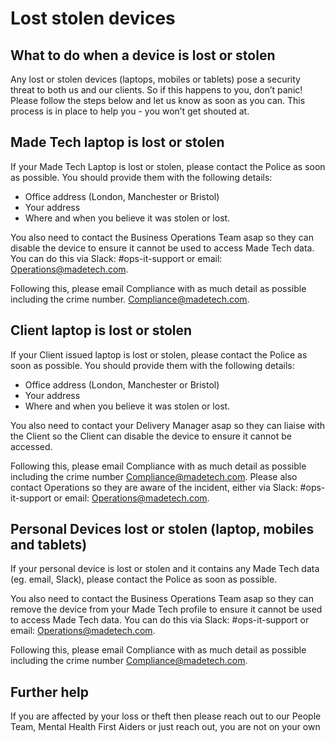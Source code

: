 # Lost stolen devices

## What to do when a device is lost or stolen
Any lost or stolen devices (laptops, mobiles or tablets) pose a security threat to both us and our clients. So if this happens to you, don’t panic! Please follow the steps below and let us know as soon as you can. This process is in place to help you - you won’t get shouted at.

## Made Tech laptop is lost or stolen
If your Made Tech Laptop is lost or stolen, please contact the Police as soon as possible. You should provide them with the following details:

- Office address (London, Manchester or Bristol)
- Your address
- Where and when you believe it was stolen or lost.

You also need to contact the Business Operations Team asap so they can disable the device to ensure it cannot be used to access Made Tech data. You can do this via Slack: #ops-it-support or email: [Operations@madetech.com](operations@madetech.com).

Following this, please email Compliance with as much detail as possible including the crime number. [Compliance@madetech.com](compliance@madetech.com).

## Client laptop is lost or stolen
If your Client issued laptop is lost or stolen, please contact the Police as soon as possible. You should provide them with the following details:

- Office address (London, Manchester or Bristol)
- Your address
- Where and when you believe it was stolen or lost.

You also need to contact your Delivery Manager asap so they can liaise with the Client so the Client can disable the device to ensure it cannot be accessed.

Following this, please email Compliance with as much detail as possible including the crime number [Compliance@madetech.com](compliance@madetech.com). Please also contact Operations so they are aware of the incident, either via Slack: #ops-it-support or email: [Operations@madetech.com](operations@madetech.com).

## Personal Devices lost or stolen (laptop, mobiles and tablets)
If your personal device is lost or stolen and it contains any Made Tech data (eg. email, Slack), please contact the Police as soon as possible. 

You also need to contact the Business Operations Team asap so they can remove the device from your Made Tech profile to ensure it cannot be used to access Made Tech data. You can do this via Slack: #ops-it-support or email: [Operations@madetech.com](operations@madetech.com).

Following this, please email Compliance with as much detail as possible including the crime number [Compliance@madetech.com](compliance@madetech.com).

## Further help
If you are affected by your loss or theft then please reach out to our People Team, Mental Health First Aiders or just reach out, you are not on your own
